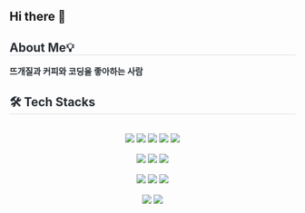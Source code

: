 ## Hi there 👋

<!--
**mino-su/mino-su** is a ✨ _special_ ✨ repository because its `README.md` (this file) appears on your GitHub profile.

Here are some ideas to get you started:

- 🔭 I’m currently working on ...
- 🌱 I’m currently learning ...
- 👯 I’m looking to collaborate on ...
- 🤔 I’m looking for help with ...
- 💬 Ask me about ...
- 📫 How to reach me: ...
- 😄 Pronouns: ...
- ⚡ Fun fact: ...
-->

<div style="text-align: left;"> 
    <h2 style="border-bottom: 1px solid #d8dee4; color: #282d33;"> About Me💡 </h2>  
    <div style="font-weight: 700; font-size: 15px; text-align: left; color: #282d33;"> 뜨개질과 커피와 코딩을 좋아하는 사람 </div> 
    </div>
    <div style="text-align: left;">
    <h2 style="border-bottom: 1px solid #d8dee4; color: #282d33;"> 🛠️ Tech Stacks </h2> <br> 
    <div  align= "center"> 
      
   <img src="https://img.shields.io/badge/java-%23007396.svg?&style=for-the-badge&logo=java&logoColor=white" />
  <img src="https://img.shields.io/badge/spring-%236DB33F.svg?&style=for-the-badge&logo=spring&logoColor=white" />
  <img src="https://img.shields.io/badge/springboot-6DB33F?style=for-the-badge&logo=springboot&logoColor=white">
  <img src="https://img.shields.io/badge/Spring Security-6DB33F?style=for-the-badge&logo=Spring Security&logoColor=white">
<img src="https://img.shields.io/badge/Thymeleaf-005F0F?style=for-the-badge&logo=Thymeleaf&logoColor=white">

  </br>
  </br>
  <img src="https://img.shields.io/badge/python-%233776AB.svg?&style=for-the-badge&logo=python&logoColor=white" />
  <img src="https://img.shields.io/badge/flask-%23000000.svg?&style=for-the-badge&logo=flask&logoColor=white" />
  <img src="https://img.shields.io/badge/pytorch-%23EE4C2C.svg?&style=for-the-badge&logo=pytorch&logoColor=white" />
  </br>
  </br>
  <img src="https://img.shields.io/badge/intellij%20idea-%23000000.svg?&style=for-the-badge&logo=intellij%20idea&logoColor=white" />
  <img src="https://img.shields.io/badge/docker-%232496ED.svg?&style=for-the-badge&logo=docker&logoColor=white" />
  <img src="https://img.shields.io/badge/redis-%23DC382D.svg?&style=for-the-badge&logo=redis&logoColor=white" />
  </br>
  </br>
  <img src="https://img.shields.io/badge/mysql-%234479A1.svg?&style=for-the-badge&logo=mysql&logoColor=white" />
  <img src="https://img.shields.io/badge/postgresql-%23336791.svg?&style=for-the-badge&logo=postgresql&logoColor=white" />
          
  </div>
   
    



